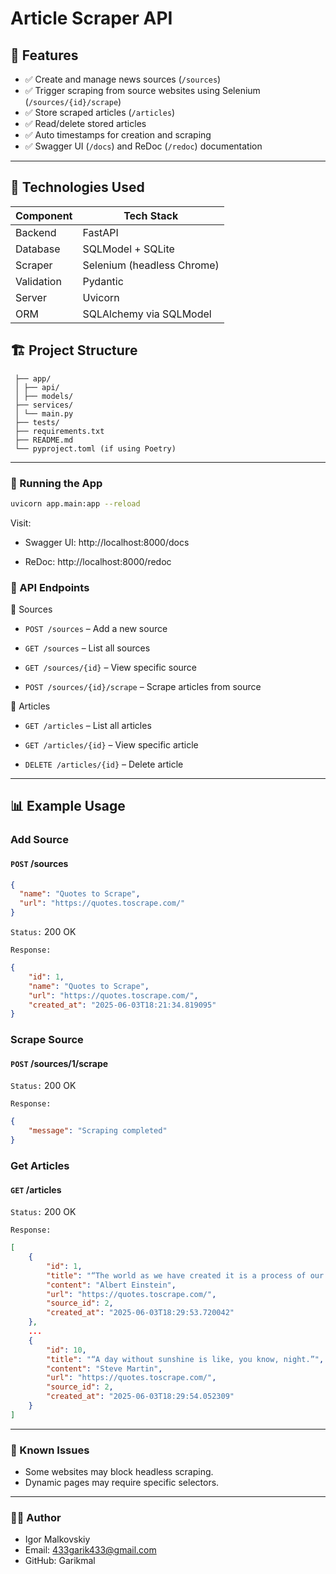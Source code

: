 # Article Scraper API

## 📌 Features

- ✅ Create and manage news sources (`/sources`)
- ✅ Trigger scraping from source websites using Selenium (`/sources/{id}/scrape`)
- ✅ Store scraped articles (`/articles`)
- ✅ Read/delete stored articles
- ✅ Auto timestamps for creation and scraping
- ✅ Swagger UI (`/docs`) and ReDoc (`/redoc`) documentation

---

## 🚀 Technologies Used

| Component   | Tech Stack                |
|-------------|---------------------------|
| Backend     | FastAPI                   |
| Database    | SQLModel + SQLite         |
| Scraper     | Selenium (headless Chrome)|
| Validation  | Pydantic                  |
| Server      | Uvicorn                   |
| ORM         | SQLAlchemy via SQLModel   |

## 🏗️ Project Structure

```
 ├── app/
 │ ├── api/
 │ ├── models/
 ├── services/
 │ └── main.py
 ├── tests/
 ├── requirements.txt
 ├── README.md
 └── pyproject.toml (if using Poetry)
```

---


### 🧪 Running the App

```bash
uvicorn app.main:app --reload
```

Visit:

- Swagger UI: http://localhost:8000/docs

- ReDoc: http://localhost:8000/redoc

### 📡 API Endpoints

📁 Sources

- `POST /sources` – Add a new source

- `GET /sources` – List all sources

- `GET /sources/{id}` – View specific source

- `POST /sources/{id}/scrape` – Scrape articles from source

📰 Articles

- `GET /articles` – List all articles

- `GET /articles/{id}` – View specific article

- `DELETE /articles/{id}` – Delete article

---

## 📊 Example Usage

### Add Source

#### `POST` /sources

``` json
{
  "name": "Quotes to Scrape",
  "url": "https://quotes.toscrape.com/"
}
```

`Status:` 200 OK

`Response:`
``` json
{
    "id": 1,
    "name": "Quotes to Scrape",
    "url": "https://quotes.toscrape.com/",
    "created_at": "2025-06-03T18:21:34.819095"
}
```

### Scrape Source

#### `POST` /sources/1/scrape

`Status:` 200 OK

`Response:`
``` json
{
    "message": "Scraping completed"
}
```
### Get Articles

#### `GET` /articles

`Status:` 200 OK

`Response:`
``` json
[
    {
        "id": 1,
        "title": "“The world as we have created it is a process of our thinking. It cannot be changed without changing our thinking.”",
        "content": "Albert Einstein",
        "url": "https://quotes.toscrape.com/",
        "source_id": 2,
        "created_at": "2025-06-03T18:29:53.720042"
    },
    ...
    {
        "id": 10,
        "title": "“A day without sunshine is like, you know, night.”",
        "content": "Steve Martin",
        "url": "https://quotes.toscrape.com/",
        "source_id": 2,
        "created_at": "2025-06-03T18:29:54.052309"
    }
]
```

---

### 🐞 Known Issues

- Some websites may block headless scraping.
- Dynamic pages may require specific selectors.

---

### 👨‍💻 Author

- Igor Malkovskiy
- Email: 433garik433@gmail.com
- GitHub: Garikmal
